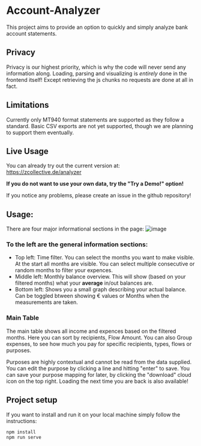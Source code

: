 # Account-Analyzer
This project aims to provide an option to quickly and simply analyze bank account statements. 

## Privacy
Privacy is our highest priority, which is why the code will never send any information along. Loading, parsing and visualizing is *entirely* done in the frontend itself! Except retrieving the js chunks no requests are done at all in fact.

## Limitations
Currently only MT940 format statements are supported as they follow a standard. Basic CSV exports are not yet supported, though we are planning to support them eventually.

## Live Usage
You can already try out the current version at: https://zcollective.de/analyzer

**If you do not want to use your own data, try the "Try a Demo!" option!**

If you notice any problems, please create an issue in the github repository!

## Usage:

There are four major informational sections in the page:
![image](https://user-images.githubusercontent.com/13379750/134076000-36713ef8-8770-40a8-9928-0d0ade050188.png)

### To the left are the general information sections:

* Top left: Time filter. You can select the months you want to make visible. At the start all months are visible. You can select multiple consecutive or random months to filter your expences.
* Middle left: Monthly balance overview. This will show (based on your filtered months) what your **average** in/out balances are. 
* Bottom left: Shows you a small graph describing your actual balance. Can be toggled btween showing € values or Months when the measurements are taken.

### Main Table
The main table shows all income and expences based on the filtered months. Here you can sort by recipients, Flow Amount.
You can also Group expenses, to see how much you pay for specific recipients, types, flows or purposes. 

Purposes are highly contextual and cannot be read from the data supplied. You can edit the purpose by clicking a line  and hitting "enter" to save.
You can save your purpose mapping for later, by clicking the "download" cloud icon on the top right. Loading the next time you are back is also available!


## Project setup

If you want to install and run it on your local machine simply follow the instructions:

```
npm install
npm run serve
```

